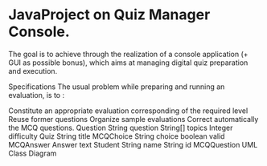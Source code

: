 # JavaProject on Quiz Manager Console.
The goal is to achieve through the realization of a console application (+ GUI as possible bonus), which aims at managing digital quiz preparation and execution.

Specifications
The usual problem while preparing and running an evaluation, is to :

Constitute an appropriate evaluation corresponding of the required level
Reuse former questions
Organize sample evaluations
Correct automatically the MCQ questions.
Question
String question
String[] topics
Integer difficulty
Quiz
String title
MCQChoice
String choice
boolean valid
MCQAnswer
Answer
text
Student
String name
String id
MCQQuestion
UML Class Diagram
